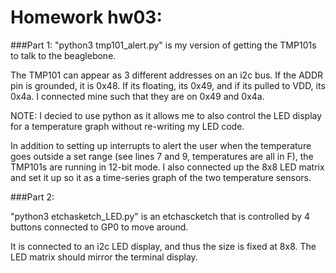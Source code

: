 # Homework hw03:

###Part 1:
"python3 tmp101_alert.py" is my version of getting the TMP101s to talk to the beaglebone.

The TMP101 can appear as 3 different addresses on an i2c bus. If the ADDR pin is grounded, it is 0x48. If its floating, its 0x49, and if its pulled to VDD, its 0x4a.
I connected mine such that they are on 0x49 and 0x4a.

NOTE: I decied to use python as it allows me to also control the LED display for a temperature graph without re-writing my LED code.

In addition to setting up interrupts to alert the user when the temperature goes outside a set range (see lines 7 and 9, temperatures are all in F), the TMP101s are running in 12-bit mode.
I also connected up the 8x8 LED matrix and set it up so it as a time-series graph of the two temperature sensors. 


###Part 2:

"python3 etchasketch_LED.py" is an etchascketch that is controlled by 4 buttons connected to GP0 to move around. 

It is connected to an i2c LED display, and thus the size is fixed at 8x8. The LED matrix should mirror the terminal display.